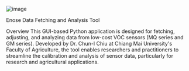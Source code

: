 ![image](https://github.com/user-attachments/assets/625b3b78-bd25-455d-aaaa-3007cfad4973)

Enose Data Fetching and Analysis Tool

Overview
This GUI-based Python application is designed for fetching, adjusting, and analyzing data from low-cost VOC sensors (MQ series and GM series). Developed by Dr. Chun-I Chiu at Chiang Mai University's Faculty of Agriculture, the tool enables researchers and practitioners to streamline the calibration and analysis of sensor data, particularly for research and agricultural applications.
